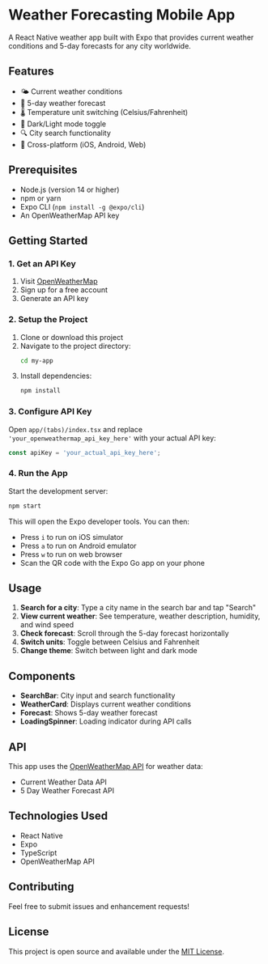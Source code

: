 # Weather Forecasting Mobile App

A React Native weather app built with Expo that provides current weather conditions and 5-day forecasts for any city worldwide.

## Features

- 🌤️ Current weather conditions
- 📅 5-day weather forecast
- 🌡️ Temperature unit switching (Celsius/Fahrenheit)
- 🌙 Dark/Light mode toggle
- 🔍 City search functionality
- 📱 Cross-platform (iOS, Android, Web)

## Prerequisites

- Node.js (version 14 or higher)
- npm or yarn
- Expo CLI (`npm install -g @expo/cli`)
- An OpenWeatherMap API key

## Getting Started

### 1. Get an API Key

1. Visit [OpenWeatherMap](https://openweathermap.org/api)
2. Sign up for a free account
3. Generate an API key

### 2. Setup the Project

1. Clone or download this project
2. Navigate to the project directory:
   ```bash
   cd my-app
   ```
3. Install dependencies:
   ```bash
   npm install
   ```

### 3. Configure API Key

Open `app/(tabs)/index.tsx` and replace `'your_openweathermap_api_key_here'` with your actual API key:

```typescript
const apiKey = 'your_actual_api_key_here';
```

### 4. Run the App

Start the development server:
```bash
npm start
```

This will open the Expo developer tools. You can then:
- Press `i` to run on iOS simulator
- Press `a` to run on Android emulator
- Press `w` to run on web browser
- Scan the QR code with the Expo Go app on your phone

## Usage

1. **Search for a city**: Type a city name in the search bar and tap "Search"
2. **View current weather**: See temperature, weather description, humidity, and wind speed
3. **Check forecast**: Scroll through the 5-day forecast horizontally
4. **Switch units**: Toggle between Celsius and Fahrenheit
5. **Change theme**: Switch between light and dark mode

## Components

- **SearchBar**: City input and search functionality
- **WeatherCard**: Displays current weather conditions
- **Forecast**: Shows 5-day weather forecast
- **LoadingSpinner**: Loading indicator during API calls

## API

This app uses the [OpenWeatherMap API](https://openweathermap.org/api) for weather data:
- Current Weather Data API
- 5 Day Weather Forecast API

## Technologies Used

- React Native
- Expo
- TypeScript
- OpenWeatherMap API

## Contributing

Feel free to submit issues and enhancement requests!

## License

This project is open source and available under the [MIT License](LICENSE).
